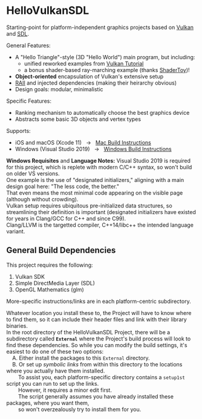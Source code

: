 # HelloVulkanSDL

Starting-point for platform-independent graphics projects based on [Vulkan](https://www.khronos.org/vulkan/) and [SDL](https://www.libsdl.org/).

General Features:
- A "Hello Triangle"-style (3D "Hello World") main program, but including:
  - unified reworked examples from [Vulkan Tutorial](https://vulkan-tutorial.com/)
  - a bonus shader-based ray-marching example (thanks [ShaderToy](https://www.shadertoy.com/))!
- **Object-oriented** encapsulation of Vulkan's extensive setup
- [RAII](https://en.cppreference.com/w/cpp/language/raii) and injected dependencies (making their heirarchy obvious)
- Design goals: modular, minimalistic

Specific Features:
- Ranking mechanism to automatically choose the best graphics device
- Abstracts some basic 3D objects and vertex types

Supports:
- iOS and macOS (Xcode 11) &nbsp; &rarr; &nbsp; [Mac Build Instructions](https://github.com/electromaggot/HelloVulkanSDL/tree/master/Xcode#mac-build-instructions)
- Windows (Visual Studio 2019) &nbsp; &rarr; &nbsp; [Windows Build Instructions](https://github.com/electromaggot/HelloVulkanSDL/tree/master/VisualStudio#windows-build-instructions)

**Windows Requisites** and **Language Notes:** Visual Studio 2019 is required for this project, which is replete with modern C/C++ syntax, so won't build on older VS versions.\
One example is the use of "designated initializers," aligning with a main design goal here: "The less code, the better."\
That even means the most minimal code appearing on the visible page (although without crowding).\
Vulkan setup requires ubiquitous pre-initialized data structures, so streamlining their definition is important (designated initializers have existed for years in Clang/GCC for C++ and since C99).\
Clang/LLVM is the targetted compiler, C++14/libc++ the intended language variant.

## General Build Dependencies

This project requires the following:
 1. Vulkan SDK
 2. Simple DirectMedia Layer (SDL)
 3. OpenGL Mathematics (glm)

More-specific instructions/links are in each platform-centric subdirectory.

Whatever location you install these to, the Project will have to know where to find them, so it can include their header files and link with their library binaries.\
In the root directory of the HelloVulkanSDL Project, there will be a subdirectory called **`External`** where the Project's build process will look to find these dependencies.  So while you can modify the build settings, it's easiest to do one of these two options:\
&nbsp; &nbsp; A. Either install the packages to this `External` directory.\
&nbsp; &nbsp; B. Or set up *symbolic links* from within this directory to the locations where you actually have them installed.\
&nbsp; &nbsp; &nbsp; &nbsp; To assist you, each platform-specific directory contains a `setup1st` script you can run to set up the links.\
&nbsp; &nbsp; &nbsp; &nbsp; However, it requires a minor edit first.\
&nbsp; &nbsp; &nbsp; &nbsp; The script generally assumes you have already installed these packages, where you want them,\
&nbsp; &nbsp; &nbsp; &nbsp; so won't overzealously try to install them for you.
